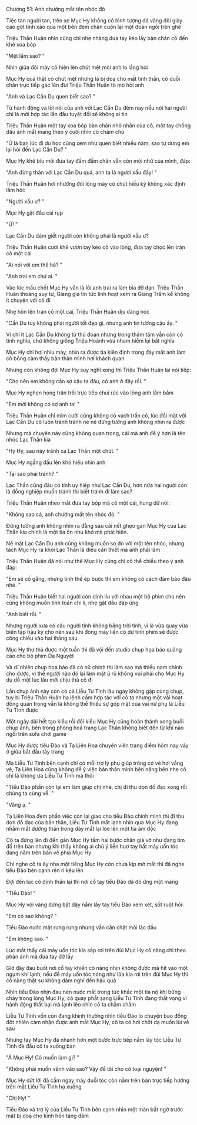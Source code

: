 




Chương 51: Anh chướng mắt tên nhóc đó

Tiệc tàn người tan, trên xe Mục Hy không có hình tượng đá văng đôi giày cao gót tinh xảo qua một bên đem chân cuộn lại một đoàn ngồi trên ghế

Triệu Thần Huân nhìn cũng chỉ nhẹ nhàng đưa tay kéo lấy bàn chân cô đến khẽ xoa bóp

"Mệt lắm sao? "

Nhìn giữa đôi mày cô hiện lên chút mệt mỏi anh lo lắng hỏi

Mục Hy quả thật có chút mệt nhưng là bị doạ cho mất tinh thần, cô duỗi chân trực tiếp gác lên đùi Triệu Thần Huân tò mò hỏi anh

"Anh và Lạc Cẩn Du quen biết sao? "

Từ hành động và lời nói của anh với Lạc Cẩn Du đêm nay nếu nói hai người chỉ là mới hợp tác lần đầu tuyệt đối sẽ không ai tin

Triệu Thần Huân một tay xoa bóp bàn chân nhỏ nhắn của cô, một tay chống đầu ánh mắt mang theo ý cười nhìn cô chăm chú

"Ừ là bạn lúc đi du học cũng xem như quen biết nhiều năm, sao tự dưng em lại hỏi đến Lạc Cẩn Du? "

Mục Hy khẽ bĩu môi đưa tay đấm đấm chân vẫn còn mỏi nhừ của mình, đáp:

"Anh đừng thân với Lạc Cẩn Du quá, anh ta là người xấu đấy! "

Triệu Thần Huân hơi nhướng đôi lông mày có chút hiếu kỳ không xác định lắm hỏi:

"Người xấu ư? "

Mục Hy gật đầu cái rụp

"Ừ! "

Lạc Cẩn Du dám giết người còn không phải là người xấu ư?

Triệu Thần Huân cười khẽ vươn tay kéo cô vào lòng, đưa tay chọc lên trán cô một cái

"Ai nói với em thế hả? "

"Anh trai em chứ ai. "

Vào lúc mấu chốt Mục Hy vẫn là lôi anh trai ra làm bia đỡ đạn. Triệu Thần Huân thoáng suy tư, Giang gia tin tức linh hoạt xem ra Giang Trầm kể không ít chuyện với cô đi

Nhẹ hôn lên trán cô một cái, Triệu Thần Huân dịu dàng nói:

"Cẩn Du tuy không phải người tốt đẹp gì, nhưng anh tin tưởng cậu ấy. "

Vì chí ít Lạc Cẩn Du không từ thủ đoạn nhưng trong thâm tâm vẫn còn có tình nghĩa, chứ không giống Triệu Hoành vừa nham hiểm lại bất nghĩa

Mục Hy chỉ hơi nhíu mày, nhìn ra được tia kiên định trong đáy mắt anh làm cô bỗng cảm thấy bản thân mình hơi khách quan

Nhưng còn không đợi Mục Hy suy nghĩ xong thì Triệu Thần Huân lại nói tiếp:

"Cho nên em không cần sợ cậu ta đâu, có anh ở đây rồi. "

Mục Hy nghẹn họng trân trối trực tiếp chui rúc vào lòng anh lầm bầm

"Em mới không có sợ anh ta! "

Triệu Thần Huân chỉ mỉm cười cũng không có vạch trần cô, lúc đối mặt với Lạc Cẩn Du cô luôn tránh tránh né né đừng tưởng anh không nhìn ra được

Nhưng mà chuyện này cũng không quan trọng, cái mà anh để ý hơn là tên nhóc Lạc Thần kia

"Hy Hy, sau này tránh xa Lạc Thần một chút. "

Mục Hy ngẩng đầu lên khó hiểu nhìn anh

"Tại sao phải tránh? "

Lạc Thần cũng đâu có tính uy hiếp như Lạc Cẩn Du, hơn nữa hai người còn là đồng nghiệp muốn tránh thì biết tránh đi làm sao?

Triệu Thần Huân nheo mắt đưa tay bóp má cô một cái, hung dữ nói:

"Không sao cả, anh chướng mắt tên nhóc đó. "

Đừng tưởng anh không nhìn ra đằng sau cái nết ghẹo gan Mục Hy của Lạc Thần kia chính là một tia ôn nhu khó mà phát hiện.

Nể mặt Lạc Cẩn Du anh cũng không muốn so đo với một tên nhóc, nhưng tách Mục Hy ra khỏi Lạc Thần là điều cần thiết mà anh phải làm

Triệu Thần Huân đã nói như thế Mục Hy cũng chỉ có thể chiều theo ý anh đáp:

"Em sẽ cố gắng, nhưng tình thế ép buộc thì em không có cách đảm bảo đâu nhé. "

Triệu Thần Huân biết hai người còn dính líu với nhau một bộ phim cho nên cũng không muốn tính toán chi li, nhẹ gật đầu đáp ứng

"Anh biết rồi. "

Nhưng người xưa có câu người tính không bằng trời tính, vì là vừa quay vừa biên tập hậu kỳ cho nên sau khi đóng máy liền có dự tính phim sẽ được công chiếu vào hai tháng sau

Mục Hy thư thả được một tuần thì đã vội đến studio chụp họa báo quảng cáo cho bộ phim Dạ Nguyệt

Và dĩ nhiên chụp họa báo đã có nữ chính thì làm sao mà thiếu nam chính cho được, vì thế người nào đó lại làm mặt ủ rũ không vui phải cho Mục Hy dụ dỗ một lúc lâu mới chịu thả cô đi

Lần chụp ảnh này còn có cả Liễu Tư Tình lâu ngày không gặp cùng chụp, tuy bị Triệu Thần Huân hạ lệnh cấm hợp tác với cô ta nhưng một vài hoạt động quan trọng vẫn là không thể thiếu sự góp mặt của vai nữ phụ là Liễu Tư Tình được

Một ngày dài hết tạo kiểu rồi đổi kiểu Mục Hy cũng hoàn thành xong buổi chụp ảnh, bên trong phòng hoá trang Lạc Thần không biết đến từ khi nào ngồi trên sofa chơi game

Mục Hy được tiểu Đào và Tạ Liên Hoa chuyên viên trang điểm hôm nay vây ở giữa bắt đầu tẩy trang

Mà Liễu Tư Tình bên cạnh chỉ có mỗi trợ lý phụ giúp trông có vẻ hơi vắng vẻ, Tạ Liên Hoa cũng không để ý việc bản thân mình bên nặng bên nhẹ cô chỉ là không ưa Liễu Tư Tình mà thôi

"Tiểu Đào phần còn lại em làm giúp chị nhé, chị đi thu dọn đồ đạc xong rồi chúng ta cùng về. "

"Vâng ạ. "

Tạ Liên Hoa đem phần việc còn lại giao cho tiểu Đào chính mình thì đi thu dọn đồ đạc của bản thân, Liễu Tư Tình mắt lạnh nhìn qua Mục Hy đang nhắm mắt dưỡng thần trong đáy mắt lại lóe lên một tia âm độc

Cô ta đứng lên đi đến gần Mục Hy tầm hai bước chân giả vờ như đang tìm đồ trên bàn nhưng khi thấy không ai chú ý liền huơ tay hất máy uốn tóc đang nằm trên bàn về phía Mục Hy

Chỉ nghe cô ta ây nha một tiếng Mục Hy còn chưa kịp mở mắt thì đã nghe tiểu Đào bên cạnh rên rỉ kêu lên

Đợi đến lúc cô định thần lại thì nơi cổ tay tiểu Đào đã đỏ ửng một mảng

"Tiểu Đào! "

Mục Hy vội vàng đứng bật dậy nắm lấy tay tiểu Đào xem xét, sốt ruột hỏi:

"Em có sao không? "

Tiểu Đào nước mắt rưng rưng nhưng vẫn cắn chặt môi lắc đầu

"Em không sao. "

Lúc mắt thấy cái máy uốn tóc kia sắp rơi trên đùi Mục Hy cô nàng chỉ theo phản ánh mà đưa tay đỡ lấy

Giờ đây đau buốt nơi cổ tay khiến cô nàng nhịn không được mà hít vào một ngụm khí lạnh, nếu để máy uốn tóc nóng như lửa kia rơi trên đùi Mục Hy thì cô nàng thật sự không dám nghĩ đến hậu quả

Nhìn tiểu Đào nhịn đau nén nước mắt trong tức khắc một tia nộ khí bừng cháy trong lòng Mục Hy, cô quay phắt sang Liễu Tư Tình đang thất vọng vì hành động thất bại mà lạnh lẽo nhìn cô ta chằm chằm

Liễu Tư Tình vốn còn đang khinh thường nhìn tiểu Đào lo chuyện bao đồng đột nhiên cảm nhận được ánh mắt Mục Hy, cô ta có hơi chột dạ muốn lùi về sau

Nhưng tay Mục Hy đã nhanh hơn một bước trực tiếp nắm lấy tóc Liễu Tư Tình đè đầu cô ta xuống bàn

"Á Mục Hy! Cô muốn làm gì? "

"Không phải muốn vênh váo sao? Vậy để tôi cho cô toại nguyện! "

Mục Hy dứt lời đã cầm ngay máy duỗi tóc còn nằm trên bàn trực tiếp hướng trên mặt Liễu Tư Tình hạ xuống

"Chị Hy! "

Tiểu Đào và trợ lý của Liễu Tư Tình bên cạnh nhìn một màn bất ngờ trước mặt bị doạ cho kinh hồn táng đảm




